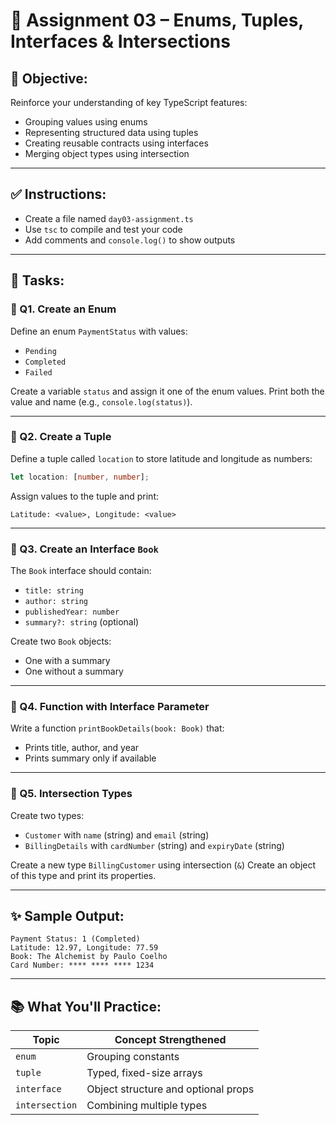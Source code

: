 # 📘 **Assignment 03 – Enums, Tuples, Interfaces & Intersections**

## 🎯 **Objective:**

Reinforce your understanding of key TypeScript features:

* Grouping values using enums
* Representing structured data using tuples
* Creating reusable contracts using interfaces
* Merging object types using intersection

---

## ✅ **Instructions:**

* Create a file named `day03-assignment.ts`
* Use `tsc` to compile and test your code
* Add comments and `console.log()` to show outputs

---

## 📝 **Tasks:**

### 🔷 Q1. **Create an Enum**

Define an enum `PaymentStatus` with values:

* `Pending`
* `Completed`
* `Failed`

Create a variable `status` and assign it one of the enum values.
Print both the value and name (e.g., `console.log(status)`).

---

### 🔷 Q2. **Create a Tuple**

Define a tuple called `location` to store latitude and longitude as numbers:

```ts
let location: [number, number];
```

Assign values to the tuple and print:

```
Latitude: <value>, Longitude: <value>
```

---

### 🔷 Q3. **Create an Interface `Book`**

The `Book` interface should contain:

* `title: string`
* `author: string`
* `publishedYear: number`
* `summary?: string` (optional)

Create two `Book` objects:

* One with a summary
* One without a summary

---

### 🔷 Q4. **Function with Interface Parameter**

Write a function `printBookDetails(book: Book)` that:

* Prints title, author, and year
* Prints summary only if available

---

### 🔷 Q5. **Intersection Types**

Create two types:

* `Customer` with `name` (string) and `email` (string)
* `BillingDetails` with `cardNumber` (string) and `expiryDate` (string)

Create a new type `BillingCustomer` using intersection (`&`)
Create an object of this type and print its properties.

---

## ✨ Sample Output:

```
Payment Status: 1 (Completed)
Latitude: 12.97, Longitude: 77.59
Book: The Alchemist by Paulo Coelho
Card Number: **** **** **** 1234
```

---

## 📚 What You'll Practice:

| Topic          | Concept Strengthened                |
| -------------- | ----------------------------------- |
| `enum`         | Grouping constants                  |
| `tuple`        | Typed, fixed-size arrays            |
| `interface`    | Object structure and optional props |
| `intersection` | Combining multiple types            |